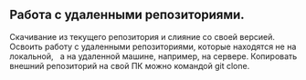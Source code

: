 ## Работа с удаленными репозиториями. 
Скачивание из текущего репозитория и слияние со своей версией.
Освоить работу с удаленными репозиториями, которые находятся не на локальной,  
а на удаленной машине, например, на сервере.
Копировать внешний репозиторий на свой ПК можно командой git clone.